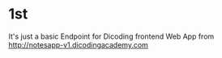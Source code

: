 # 1st

It's just a basic Endpoint for Dicoding frontend Web App from http://notesapp-v1.dicodingacademy.com
